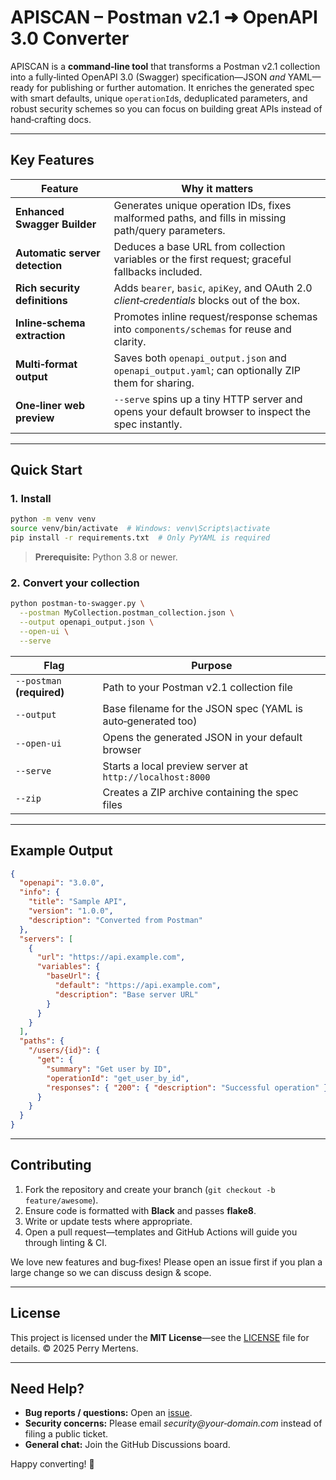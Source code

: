 # APISCAN – Postman v2.1 ➜ OpenAPI 3.0 Converter

APISCAN is a **command‑line tool** that transforms a Postman v2.1 collection into a fully‑linted OpenAPI 3.0 (Swagger) specification—JSON *and* YAML—ready for publishing or further automation. It enriches the generated spec with smart defaults, unique `operationId`s, deduplicated parameters, and robust security schemes so you can focus on building great APIs instead of hand‑crafting docs.

---

## Key Features

| Feature                        | Why it matters                                                                                      |
| ------------------------------ | --------------------------------------------------------------------------------------------------- |
| **Enhanced Swagger Builder**   | Generates unique operation IDs, fixes malformed paths, and fills in missing path/query parameters.  |
| **Automatic server detection** | Deduces a base URL from collection variables or the first request; graceful fallbacks included.     |
| **Rich security definitions**  | Adds `bearer`, `basic`, `apiKey`, and OAuth 2.0 *client‑credentials* blocks out of the box.         |
| **Inline‑schema extraction**   | Promotes inline request/response schemas into `components/schemas` for reuse and clarity.           |
| **Multi‑format output**        | Saves both `openapi_output.json` and `openapi_output.yaml`; can optionally ZIP them for sharing.    |
| **One‑liner web preview**      | `--serve` spins up a tiny HTTP server and opens your default browser to inspect the spec instantly. |

---

##  Quick Start

### 1. Install

```bash
python -m venv venv
source venv/bin/activate  # Windows: venv\Scripts\activate
pip install -r requirements.txt  # Only PyYAML is required
```

> **Prerequisite:** Python 3.8 or newer.

### 2. Convert your collection

```bash
python postman-to-swagger.py \
  --postman MyCollection.postman_collection.json \
  --output openapi_output.json \
  --open-ui \
  --serve
```

| Flag                       | Purpose                                                      |
| -------------------------- | ------------------------------------------------------------ |
| `--postman` **(required)** | Path to your Postman v2.1 collection file                    |
| `--output`                 | Base filename for the JSON spec (YAML is auto‑generated too) |
| `--open-ui`                | Opens the generated JSON in your default browser             |
| `--serve`                  | Starts a local preview server at `http://localhost:8000`     |
| `--zip`                    | Creates a ZIP archive containing the spec files              |

---

##  Example Output

```json
{
  "openapi": "3.0.0",
  "info": {
    "title": "Sample API",
    "version": "1.0.0",
    "description": "Converted from Postman"
  },
  "servers": [
    {
      "url": "https://api.example.com",
      "variables": {
        "baseUrl": {
          "default": "https://api.example.com",
          "description": "Base server URL"
        }
      }
    }
  ],
  "paths": {
    "/users/{id}": {
      "get": {
        "summary": "Get user by ID",
        "operationId": "get_user_by_id",
        "responses": { "200": { "description": "Successful operation" } }
      }
    }
  }
}
```

---

## Contributing

1. Fork the repository and create your branch (`git checkout -b feature/awesome`).
2. Ensure code is formatted with **Black** and passes **flake8**.
3. Write or update tests where appropriate.
4. Open a pull request—templates and GitHub Actions will guide you through linting & CI.

We love new features and bug‑fixes! Please open an issue first if you plan a large change so we can discuss design & scope.

---

##  License

This project is licensed under the **MIT License**—see the [LICENSE](LICENSE) file for details. © 2025 Perry Mertens.

---

##  Need Help?

- **Bug reports / questions:** Open an [issue](../../issues).
- **Security concerns:** Please email *security@your‑domain.com* instead of filing a public ticket.
- **General chat:** Join the GitHub Discussions board.

Happy converting! 🚀
